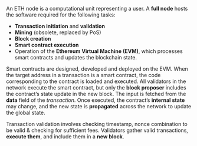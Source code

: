 An ETH node is a computational unit representing a user. A **full node** hosts the software required for the following tasks:
- **Transaction initiation** and **validation**
- **Mining** (obsolete, replaced by PoS)
- **Block creation**
- **Smart contract execution**
- Operation of the **Ethereum Virtual Machine (EVM)**, which processes smart contracts and updates the blockchain state.

Smart contracts are designed, developed and deployed on the EVM. When the target address in a transaction is a smart contract, the code corresponding to the contract is loaded and executed. 
All validators in the network execute the smart contract, but only the **block proposer** includes the contract’s state update in the new block. The input is fetched from the **data** field of the *transaction*.
Once executed, the contract’s **internal state** may change, and the new state is **propagated** across the network to update the global state.

Transaction validation involves checking timestamp, nonce combination to be valid & checking for sufficient fees. Validators gather valid transactions, **execute them**, and include them in a **new block**.